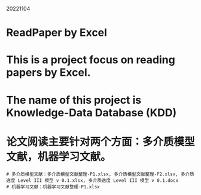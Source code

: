 20221104
# ReadPaper by Excel

# This is a project focus on reading papers by Excel.
# The name of this project is Knowledge-Data Database (KDD)

# 论文阅读主要针对两个方面：多介质模型文献，机器学习文献。
    # 多介质模型文献：多介质模型文献整理-P1.xlsx, 多介质模型文献整理-P2.xlsx, 多介质逸度 Level III 模型 v 0.1.xlsx, 多介质逸度 Level III 模型 v 0.1.docx
    # 机器学习文献：机器学习文献整理-P1.xlsx
